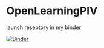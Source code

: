 # OpenLearningPIV
launch reseptory in my binder

[![Binder](https://mybinder.org/badge_logo.svg)](https://mybinder.org/v2/gh/shmulikevensapir/OpenLearningPIV/master)

